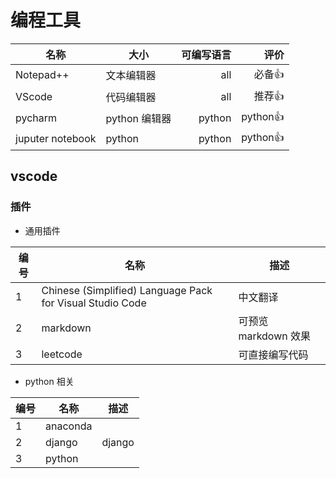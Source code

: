 # 编程工具

| 名称     | 大小    |  可编写语言 | 评价 |
| --------- | -------- | -----: | --: |
| Notepad++    | 文本编辑器  | all |  必备👍 |
| VScode     | 代码编辑器     |   all |   推荐👍 |
| pycharm     | python 编辑器 |   python |  python👍 |
| juputer notebook | python    |   python |  python👍 |

## vscode

### 插件

- 通用插件

|编号|名称|描述|
|-|-|-|
|1 |Chinese (Simplified) Language Pack for Visual Studio Code | 中文翻译|
|2|markdown|可预览 markdown 效果|
|3|leetcode|可直接编写代码|

- python 相关

|编号|名称|描述|
|-|-|-|
|1 |anaconda||
|2|django|django|
|3|python| |
